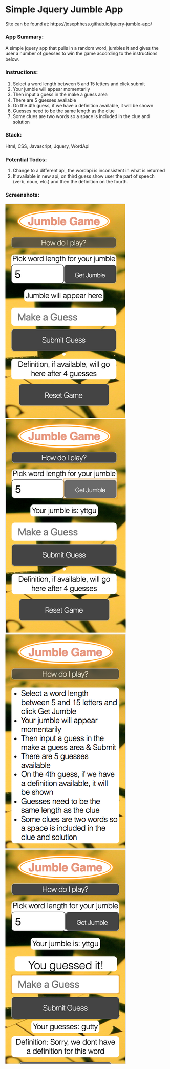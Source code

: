 # Simple Jquery Jumble App

Site can be found at:  https://josephhess.github.io/jquery-jumble-app/

### App Summary:
  A simple jquery app that pulls in a random word, jumbles it and gives the user a number of guesses to win the game according to the instructions below.

### Instructions:

  1. Select a word length between 5 and 15 letters and click submit
  2. Your jumble will appear momentarily
  3. Then input a guess in the make a guess area
  4. There are 5 guesses available
  5. On the 4th guess, if we have a definition available, it will be shown
  6. Guesses need to be the same length as the clue
  7. Some clues are two words so a space is included in the clue and solution

### Stack:
  Html, CSS, Javascript, Jquery, WordApi

### Potential Todos:
  1. Change to a different api, the wordapi is inconsistent in what is returned
  2. If available in new api, on third guess show user the part of speech (verb, noun, etc.) and then the definition on the fourth.

### Screenshots:

![initial app view](images/initial-view-2.png)
![initial view after jumble is displayed](images/jumble-initial-view-2.png)
![view with instructions opened](images/show-instructions-view-2.png)
![view upon a winning guess ](images/winning-view-2.png)
